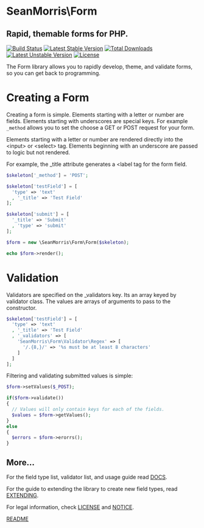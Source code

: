 # SeanMorris\Form

## Rapid, themable forms for PHP.

[![Build Status](https://travis-ci.org/seanmorris/form.svg?branch=master)](https://travis-ci.org/seanmorris/form) [![Latest Stable Version](https://poser.pugx.org/seanmorris/form/v/stable)](https://packagist.org/packages/seanmorris/form) [![Total Downloads](https://poser.pugx.org/seanmorris/form/downloads)](https://packagist.org/packages/seanmorris/form) [![Latest Unstable Version](https://poser.pugx.org/seanmorris/form/v/unstable)](https://packagist.org/packages/seanmorris/form) [![License](https://poser.pugx.org/seanmorris/form/license)](https://packagist.org/packages/seanmorris/form)

The Form library allows you to rapidly develop, theme, and validate forms, so you can get back to programming.

# Creating a Form

Creating a form is simple. Elements starting with a letter or number are fields. Elements starting with underscores are special keys. For example `_method` allows you to set the choose a GET or POST request for your form.

Elements starting with a letter or number are rendered directly into the &lt;input&gt; or &lt;select&gt; tag. Elements beginning with an underscore are passed to logic but not rendered.

For example, the \_title attribute generates a &lt;label tag for the form field.

```php
$skeleton['_method'] = 'POST';

$skeleton['testField'] = [
  'type' => 'text'
  , '_title' => 'Test Field'
];

$skeleton['submit'] = [
  '_title' => 'Submit'
  , 'type' => 'submit'
];

$form = new \SeanMorris\Form\Form($skeleton);

echo $form->render();

```

# Validation

Validators are specified on the \_validators key. Its an array keyed by validator class. The values are arrays of arguments to pass to the constructor.

```php
$skeleton['testField'] = [
  'type' => 'text'
  , '_title' => 'Test Field'
  , '_validators' => [
    'SeanMorris\Form\Validator\Regex' => [
      '/.{8,}/' => '%s must be at least 8 characters'
    ]
  ]
];
```

Filtering and validating submitted values is simple:


```php
$form->setValues($_POST);

if($form->validate())
{
  // Values will only contain keys for each of the fields.
  $values = $form->getValues();
}
else
{
  $errors = $form->erorrs();
}

```

## More...

For the field type list, validator list, and usage guide read [DOCS](DOCS.md).

For the guide to extending the library to create new field types, read [EXTENDING](EXTENDING.md).

For legal information, check [LICENSE](LICENSE) and [NOTICE](NOTICE).

[README](README.md)
